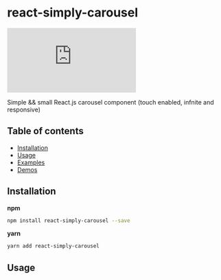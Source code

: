 # react-simply-carousel

![gzip size](https://img.badgesize.io/https://unpkg.com/react-simply-carousel/dist/index.js?compression=gzip)

Simple && small React.js carousel component (touch enabled, infnite and responsive)

## Table of contents

* [Installation](#installation)
* [Usage](#usage)
* [Examples](#examples)
* [Demos](#demos)

## Installation

**npm**

```bash
npm install react-simply-carousel --save
```

**yarn**

```bash
yarn add react-simply-carousel
```

## Usage